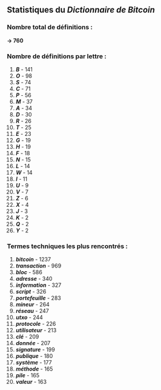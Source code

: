 ## Statistiques du *Dictionnaire de Bitcoin*

### Nombre total de définitions : 
**-> 760**

### Nombre de définitions par lettre :
1. ***B*** - 141
2. ***O*** - 98
3. ***S*** - 74
4. ***C*** - 71
5. ***P*** - 56
6. ***M*** - 37
7. ***A*** - 34
8. ***D*** - 30
9. ***R*** - 26
10. ***T*** - 25
11. ***E*** - 23
12. ***G*** - 19
13. ***H*** - 19
14. ***F*** - 18
15. ***N*** - 15
16. ***L*** - 14
17. ***W*** - 14
18. ***I*** - 11
19. ***U*** - 9
20. ***V*** - 7
21. ***Z*** - 6
22. ***X*** - 4
23. ***J*** - 3
24. ***K*** - 2
25. ***Q*** - 2
26. ***Y*** - 2

### Termes techniques les plus rencontrés :
1. ***bitcoin*** - 1237
2. ***transaction*** - 969
3. ***bloc*** - 586
4. ***adresse*** - 340
5. ***information*** - 327
6. ***script*** - 326
7. ***portefeuille*** - 283
8. ***mineur*** - 264
9. ***réseau*** - 247
10. ***utxo*** - 244
11. ***protocole*** - 226
12. ***utilisateur*** - 213
13. ***clé*** - 209
14. ***donnée*** - 207
15. ***signature*** - 199
16. ***publique*** - 180
17. ***système*** - 177
18. ***méthode*** - 165
19. ***pile*** - 165
20. ***valeur*** - 163
